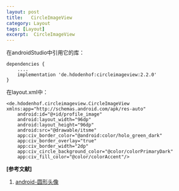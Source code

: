 ```yaml
---
layout: post
title:   CircleImageView
category: Layout
tags: [Layout]
excerpt:  CircleImageView
---
```


在androidStudio中引用它的库：

	dependencies {
	    ....
	    implementation 'de.hdodenhof:circleimageview:2.2.0'
	}

在layout.xml中：

	<de.hdodenhof.circleimageview.CircleImageView xmlns:app="http://schemas.android.com/apk/res-auto"
	    android:id="@+id/profile_image"
	    android:layout_width="96dp"
	    android:layout_height="96dp"
	    android:src="@drawable/itsme"
	    app:civ_border_color="@android:color/holo_green_dark"
	    app:civ_border_overlay="true"
	    app:civ_border_width="2dp"
	    app:civ_circle_background_color="@color/colorPrimaryDark"
	    app:civ_fill_color="@color/colorAccent"/>


**[参考文献]**

1. [android-圆形头像](https://www.cnblogs.com/hankzhouAndroid/p/8973937.html "android-圆形头像")


